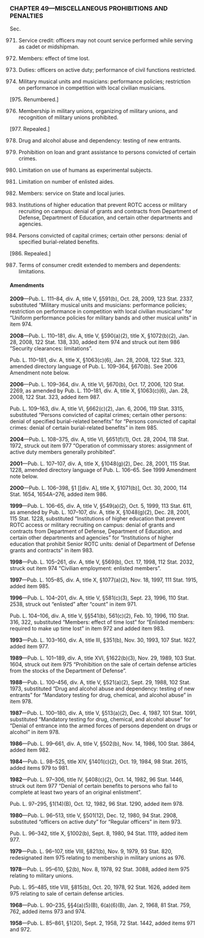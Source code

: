 ### **CHAPTER 49—MISCELLANEOUS PROHIBITIONS AND PENALTIES** ###

Sec.

971. Service credit: officers may not count service performed while serving as cadet or midshipman.

972. Members: effect of time lost.

973. Duties: officers on active duty; performance of civil functions restricted.

974. Military musical units and musicians: performance policies; restriction on performance in competition with local civilian musicians.

[975. Renumbered.]

976. Membership in military unions, organizing of military unions, and recognition of military unions prohibited.

[977. Repealed.]

978. Drug and alcohol abuse and dependency: testing of new entrants.

979. Prohibition on loan and grant assistance to persons convicted of certain crimes.

980. Limitation on use of humans as experimental subjects.

981. Limitation on number of enlisted aides.

982. Members: service on State and local juries.

983. Institutions of higher education that prevent ROTC access or military recruiting on campus: denial of grants and contracts from Department of Defense, Department of Education, and certain other departments and agencies.

985. Persons convicted of capital crimes; certain other persons: denial of specified burial-related benefits.

[986. Repealed.]

987. Terms of consumer credit extended to members and dependents: limitations.

#### Amendments ####

**2009**—Pub. L. 111–84, div. A, title V, §591(b), Oct. 28, 2009, 123 Stat. 2337, substituted “Military musical units and musicians: performance policies; restriction on performance in competition with local civilian musicians” for “Uniform performance policies for military bands and other musical units” in item 974.

**2008**—Pub. L. 110–181, div. A, title V, §590(a)(2), title X, §1072(b)(2), Jan. 28, 2008, 122 Stat. 138, 330, added item 974 and struck out item 986 “Security clearances: limitations”.

Pub. L. 110–181, div. A, title X, §1063(c)(6), Jan. 28, 2008, 122 Stat. 323, amended directory language of Pub. L. 109–364, §670(b). See 2006 Amendment note below.

**2006**—Pub. L. 109–364, div. A, title VI, §670(b), Oct. 17, 2006, 120 Stat. 2269, as amended by Pub. L. 110–181, div. A, title X, §1063(c)(6), Jan. 28, 2008, 122 Stat. 323, added item 987.

Pub. L. 109–163, div. A, title VI, §662(c)(2), Jan. 6, 2006, 119 Stat. 3315, substituted “Persons convicted of capital crimes; certain other persons: denial of specified burial-related benefits” for “Persons convicted of capital crimes: denial of certain burial-related benefits” in item 985.

**2004**—Pub. L. 108–375, div. A, title VI, §651(f)(1), Oct. 28, 2004, 118 Stat. 1972, struck out item 977 “Operation of commissary stores: assignment of active duty members generally prohibited”.

**2001**—Pub. L. 107–107, div. A, title X, §1048(g)(2), Dec. 28, 2001, 115 Stat. 1228, amended directory language of Pub. L. 106–65. See 1999 Amendment note below.

**2000**—Pub. L. 106–398, §1 [[div. A], title X, §1071(b)], Oct. 30, 2000, 114 Stat. 1654, 1654A–276, added item 986.

**1999**—Pub. L. 106–65, div. A, title V, §549(a)(2), Oct. 5, 1999, 113 Stat. 611, as amended by Pub. L. 107–107, div. A, title X, §1048(g)(2), Dec. 28, 2001, 115 Stat. 1228, substituted “Institutions of higher education that prevent ROTC access or military recruiting on campus: denial of grants and contracts from Department of Defense, Department of Education, and certain other departments and agencies” for “Institutions of higher education that prohibit Senior ROTC units: denial of Department of Defense grants and contracts” in item 983.

**1998**—Pub. L. 105–261, div. A, title V, §569(b), Oct. 17, 1998, 112 Stat. 2032, struck out item 974 “Civilian employment: enlisted members”.

**1997**—Pub. L. 105–85, div. A, title X, §1077(a)(2), Nov. 18, 1997, 111 Stat. 1915, added item 985.

**1996**—Pub. L. 104–201, div. A, title V, §581(c)(3), Sept. 23, 1996, 110 Stat. 2538, struck out “enlisted” after “count” in item 971.

Pub. L. 104–106, div. A, title V, §§541(b), 561(c)(2), Feb. 10, 1996, 110 Stat. 316, 322, substituted “Members: effect of time lost” for “Enlisted members: required to make up time lost” in item 972 and added item 983.

**1993**—Pub. L. 103–160, div. A, title III, §351(b), Nov. 30, 1993, 107 Stat. 1627, added item 977.

**1989**—Pub. L. 101–189, div. A, title XVI, §1622(b)(3), Nov. 29, 1989, 103 Stat. 1604, struck out item 975 “Prohibition on the sale of certain defense articles from the stocks of the Department of Defense”.

**1988**—Pub. L. 100–456, div. A, title V, §521(a)(2), Sept. 29, 1988, 102 Stat. 1973, substituted “Drug and alcohol abuse and dependency: testing of new entrants” for “Mandatory testing for drug, chemical, and alcohol abuse” in item 978.

**1987**—Pub. L. 100–180, div. A, title V, §513(a)(2), Dec. 4, 1987, 101 Stat. 1091, substituted “Mandatory testing for drug, chemical, and alcohol abuse” for “Denial of entrance into the armed forces of persons dependent on drugs or alcohol” in item 978.

**1986**—Pub. L. 99–661, div. A, title V, §502(b), Nov. 14, 1986, 100 Stat. 3864, added item 982.

**1984**—Pub. L. 98–525, title XIV, §1401(c)(2), Oct. 19, 1984, 98 Stat. 2615, added items 979 to 981.

**1982**—Pub. L. 97–306, title IV, §408(c)(2), Oct. 14, 1982, 96 Stat. 1446, struck out item 977 “Denial of certain benefits to persons who fail to complete at least two years of an original enlistment”.

Pub. L. 97–295, §1(14)(B), Oct. 12, 1982, 96 Stat. 1290, added item 978.

**1980**—Pub. L. 96–513, title V, §501(12), Dec. 12, 1980, 94 Stat. 2908, substituted “officers on active duty” for “Regular officers” in item 973.

Pub. L. 96–342, title X, §1002(b), Sept. 8, 1980, 94 Stat. 1119, added item 977.

**1979**—Pub. L. 96–107, title VIII, §821(b), Nov. 9, 1979, 93 Stat. 820, redesignated item 975 relating to membership in military unions as 976.

**1978**—Pub. L. 95–610, §2(b), Nov. 8, 1978, 92 Stat. 3088, added item 975 relating to military unions.

Pub. L. 95–485, title VIII, §815(b), Oct. 20, 1978, 92 Stat. 1626, added item 975 relating to sale of certain defense articles.

**1968**—Pub. L. 90–235, §§4(a)(5)(B), 6(a)(6)(B), Jan. 2, 1968, 81 Stat. 759, 762, added items 973 and 974.

**1958**—Pub. L. 85–861, §1(20), Sept. 2, 1958, 72 Stat. 1442, added items 971 and 972.